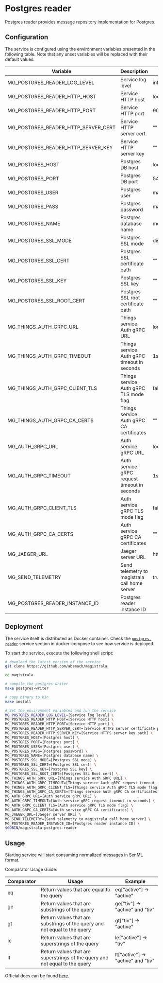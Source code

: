 # Postgres reader

Postgres reader provides message repository implementation for Postgres.

## Configuration

The service is configured using the environment variables presented in the
following table. Note that any unset variables will be replaced with their
default values.

| Variable                            | Description                                   | Default                        |
| ----------------------------------- | --------------------------------------------- | ------------------------------ |
| MG_POSTGRES_READER_LOG_LEVEL        | Service log level                             | info                           |
| MG_POSTGRES_READER_HTTP_HOST        | Service HTTP host                             | localhost                      |
| MG_POSTGRES_READER_HTTP_PORT        | Service HTTP port                             | 9009                           |
| MG_POSTGRES_READER_HTTP_SERVER_CERT | Service HTTP server cert                      | ""                             |
| MG_POSTGRES_READER_HTTP_SERVER_KEY  | Service HTTP server key                       | ""                             |
| MG_POSTGRES_HOST                    | Postgres DB host                              | localhost                      |
| MG_POSTGRES_PORT                    | Postgres DB port                              | 5432                           |
| MG_POSTGRES_USER                    | Postgres user                                 | magistrala                     |
| MG_POSTGRES_PASS                    | Postgres password                             | magistrala                     |
| MG_POSTGRES_NAME                    | Postgres database name                        | messages                       |
| MG_POSTGRES_SSL_MODE                | Postgres SSL mode                             | disabled                       |
| MG_POSTGRES_SSL_CERT                | Postgres SSL certificate path                 | ""                             |
| MG_POSTGRES_SSL_KEY                 | Postgres SSL key                              | ""                             |
| MG_POSTGRES_SSL_ROOT_CERT           | Postgres SSL root certificate path            | ""                             |
| MG_THINGS_AUTH_GRPC_URL             | Things service Auth gRPC URL                  | localhost:7016                 |
| MG_THINGS_AUTH_GRPC_TIMEOUT         | Things service Auth gRPC timeout in seconds   | 1s                             |
| MG_THINGS_AUTH_GRPC_CLIENT_TLS      | Things service Auth gRPC TLS mode flag        | false                          |
| MG_THINGS_AUTH_GRPC_CA_CERTS        | Things service Auth gRPC CA certificates      | ""                             |
| MG_AUTH_GRPC_URL                    | Auth service gRPC URL                         | localhost:7001                 |
| MG_AUTH_GRPC_TIMEOUT                | Auth service gRPC request timeout in seconds  | 1s                             |
| MG_AUTH_GRPC_CLIENT_TLS             | Auth service gRPC TLS mode flag               | false                          |
| MG_AUTH_GRPC_CA_CERTS               | Auth service gRPC CA certificates             | ""                             |
| MG_JAEGER_URL                       | Jaeger server URL                             | http://jaeger:14268/api/traces |
| MG_SEND_TELEMETRY                   | Send telemetry to magistrala call home server | true                           |
| MG_POSTGRES_READER_INSTANCE_ID      | Postgres reader instance ID                   |                                |

## Deployment

The service itself is distributed as Docker container. Check the [`postgres-reader`](https://github.com/absmach/magistrala/blob/master/docker/addons/postgres-reader/docker-compose.yml#L17-L41) service section in
docker-compose to see how service is deployed.

To start the service, execute the following shell script:

```bash
# download the latest version of the service
git clone https://github.com/absmach/magistrala

cd magistrala

# compile the postgres writer
make postgres-writer

# copy binary to bin
make install

# Set the environment variables and run the service
MG_POSTGRES_READER_LOG_LEVEL=[Service log level] \
MG_POSTGRES_READER_HTTP_HOST=[Service HTTP host] \
MG_POSTGRES_READER_HTTP_PORT=[Service HTTP port] \
MG_POSTGRES_READER_HTTP_SERVER_CERT=[Service HTTPS server certificate path] \
MG_POSTGRES_READER_HTTP_SERVER_KEY=[Service HTTPS server key path] \
MG_POSTGRES_HOST=[Postgres host] \
MG_POSTGRES_PORT=[Postgres port] \
MG_POSTGRES_USER=[Postgres user] \
MG_POSTGRES_PASS=[Postgres password] \
MG_POSTGRES_NAME=[Postgres database name] \
MG_POSTGRES_SSL_MODE=[Postgres SSL mode] \
MG_POSTGRES_SSL_CERT=[Postgres SSL cert] \
MG_POSTGRES_SSL_KEY=[Postgres SSL key] \
MG_POSTGRES_SSL_ROOT_CERT=[Postgres SSL Root cert] \
MG_THINGS_AUTH_GRPC_URL=[Things service Auth GRPC URL] \
MG_THINGS_AUTH_GRPC_TIMEOUT=[Things service Auth gRPC request timeout in seconds] \
MG_THINGS_AUTH_GRPC_CLIENT_TLS=[Things service Auth gRPC TLS mode flag] \
MG_THINGS_AUTH_GRPC_CA_CERTS=[Things service Auth gRPC CA certificates] \
MG_AUTH_GRPC_URL=[Auth service gRPC URL] \
MG_AUTH_GRPC_TIMEOUT=[Auth service gRPC request timeout in seconds] \
MG_AUTH_GRPC_CLIENT_TLS=[Auth service gRPC TLS mode flag] \
MG_AUTH_GRPC_CA_CERTS=[Auth service gRPC CA certificates] \
MG_JAEGER_URL=[Jaeger server URL] \
MG_SEND_TELEMETRY=[Send telemetry to magistrala call home server] \
MG_POSTGRES_READER_INSTANCE_ID=[Postgres reader instance ID] \
$GOBIN/magistrala-postgres-reader
```

## Usage

Starting service will start consuming normalized messages in SenML format.

Comparator Usage Guide:

| Comparator | Usage                                                                       | Example                            |
| ---------- | --------------------------------------------------------------------------- | ---------------------------------- |
| eq         | Return values that are equal to the query                                   | eq["active"] -> "active"           |
| ge         | Return values that are substrings of the query                              | ge["tiv"] -> "active" and "tiv"    |
| gt         | Return values that are substrings of the query and not equal to the query   | gt["tiv"] -> "active"              |
| le         | Return values that are superstrings of the query                            | le["active"] -> "tiv"              |
| lt         | Return values that are superstrings of the query and not equal to the query | lt["active"] -> "active" and "tiv" |

Official docs can be found [here](https://docs.magistrala.abstractmachines.fr).
